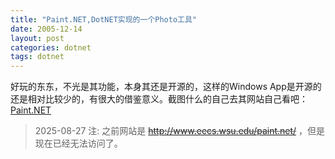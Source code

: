 ```yaml
---
title: "Paint.NET,DotNET实现的一个Photo工具"
date: 2005-12-14
layout: post
categories: dotnet
tags: dotnet
---
```


好玩的东东，不光是其功能，本身其还是开源的，这样的Windows App是开源的还是相对比较少的，有很大的借鉴意义。截图什么的自己去其网站自己看吧：[Paint.NET](https://www.getpaint.net/)

> 2025-08-27 注: 之前网站是 ~~http://www.eecs.wsu.edu/paint.net/~~ ，但是现在已经无法访问了。